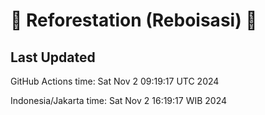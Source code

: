 
# 🌳 Reforestation (Reboisasi) 🌲

## Last Updated

GitHub Actions time: Sat Nov  2 09:19:17 UTC 2024

Indonesia/Jakarta time: Sat Nov  2 16:19:17 WIB 2024
